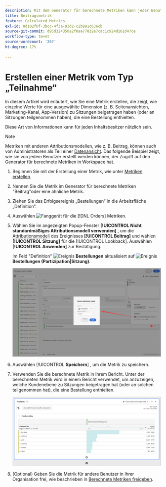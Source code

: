 ```yaml
---
description: Mit dem Generator für berechnete Metriken kann jeder Benutzer eine Beitragsmetrik erstellen.
title: Beitragsmetrik
feature: Calculated Metrics
exl-id: 0d102f0f-3bcc-4f3a-93d2-c2b991c636cb
source-git-commit: d95d324350a2f8aa77032e7cac1c924d161d47ce
workflow-type: tm+mt
source-wordcount: '267'
ht-degree: 17%

---
```


# Erstellen einer Metrik vom Typ „Teilnahme“

In diesem Artikel wird erläutert, wie Sie eine Metrik erstellen, die zeigt, wie einzelne Werte für eine ausgewählte Dimension (z. B. Seitenansichten, Marketing-Kanal, App-Version) zu Sitzungen beigetragen haben (oder an Sitzungen teilgenommen haben), die eine Bestellung enthielten.

Diese Art von Informationen kann für jeden Inhaltsbesitzer nützlich sein.

>[!NOTE]
>
>Metriken mit anderen Attributionsmodellen, wie z. B. Beitrag, können auch von Administratoren als Teil einer [Datenansicht](https://experienceleague.adobe.com/docs/analytics-platform/using/cja-dataviews/data-views.html?lang=de). Das folgende Beispiel zeigt, wie sie von jedem Benutzer erstellt werden können, der Zugriff auf den Generator für berechnete Metriken in Workspace hat.

1. Beginnen Sie mit der Erstellung einer Metrik, wie unter [Metriken erstellen](/help/components/calc-metrics/cm-workflow/cm-build-metrics.md).
1. Nennen Sie die Metrik im Generator für berechnete Metriken &quot;Beitrag&quot;oder eine ähnliche Metrik.
1. Ziehen Sie das Erfolgsereignis „Bestellungen“ in die Arbeitsfläche „Definition“.
1. Auswählen ![Fanggerät](https://spectrum.adobe.com/static/icons/workflow_18/Smock_Settings_18_N.svg) für die [!DNL Orders] Metriken.
1. Wählen Sie im angezeigten Popup-Fenster **[!UICONTROL Nicht standardmäßiges Attributionsmodell verwenden]** , um die [Attributionsmodell](/help/components/calc-metrics/cm-workflow/m-metric-type-alloc.md) des Ereignisses **[!UICONTROL Beitrag]** und wählen **[!UICONTROL Sitzung]** für die [!UICONTROL Lookback]. Auswählen **[!UICONTROL Anwenden]** zur Bestätigung.

   Im Feld &quot;Definition&quot; ![Ereignis](https://spectrum.adobe.com/static/icons/workflow_18/Smock_Event_18_N.svg) **Bestellungen** aktualisiert auf ![Ereignis](https://spectrum.adobe.com/static/icons/workflow_18/Smock_Event_18_N.svg) **Bestellungen (Partizipation|Sitzung)**.

   ![](assets/participation-setup.png)



1. Auswählen [!UICONTROL **Speichern**] , um die Metrik zu speichern.
1. Verwenden Sie die berechnete Metrik in Ihrem Bericht. Unter der berechneten Metrik wird in einem Bericht verwendet, um anzuzeigen, welche Kundenebene zu Sitzungen beigetragen hat (oder an solchen teilgenommen hat), die eine Bestellung enthielten.

   ![](assets/participation-pages-customer-tier.png)

1. (Optional) Geben Sie die Metrik für andere Benutzer in Ihrer Organisation frei, wie beschrieben in [Berechnete Metriken freigeben](/help/components/calc-metrics/cm-workflow/cm-sharing.md).
